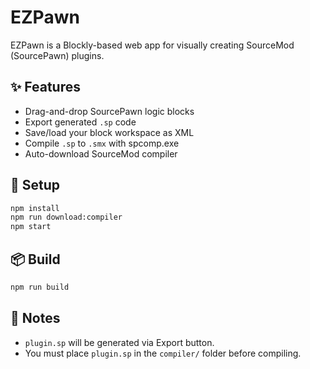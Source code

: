 # EZPawn

EZPawn is a Blockly-based web app for visually creating SourceMod (SourcePawn) plugins.

## ✨ Features

- Drag-and-drop SourcePawn logic blocks
- Export generated `.sp` code
- Save/load your block workspace as XML
- Compile `.sp` to `.smx` with spcomp.exe
- Auto-download SourceMod compiler

## 🔧 Setup

```bash
npm install
npm run download:compiler
npm start
```

## 📦 Build

```bash
npm run build
```

## 🧠 Notes

- `plugin.sp` will be generated via Export button.
- You must place `plugin.sp` in the `compiler/` folder before compiling.

